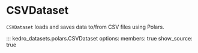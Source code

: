 # CSVDataset

`CSVDataset` loads and saves data to/from CSV files using Polars.

::: kedro_datasets.polars.CSVDataset
    options:
        members: true
        show_source: true
